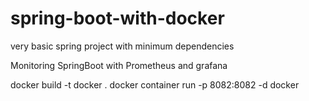 # spring-boot-with-docker

very basic spring project with minimum dependencies

Monitoring SpringBoot with Prometheus and grafana

docker build -t docker .
docker container run -p 8082:8082 -d docker
